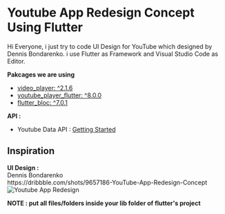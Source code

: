 <h1>Youtube App Redesign Concept Using Flutter</h1>
<p>Hi Everyone, i just try to code UI Design for YouTube which designed by Dennis Bondarenko. i use Flutter as Framework and Visual Studio Code as Editor.</p>
<b>Pakcages we are using</b><br/>
<ul>
  <li><a href="https://pub.dev/packages/video_player" target="_blank">video_player: ^2.1.6</a></li>
  <li><a href="https://pub.dev/packages/youtube_player_flutter" target="_blank">youtube_player_flutter: ^8.0.0</a></li>
  <li><a href="https://pub.dev/packages/flutter_bloc" target="_blank">flutter_bloc: ^7.0.1</a></li>
</ul>
<b>API : </b><br/>
<ul>
  <li>Youtube Data API : <a href="https://developers.google.com/youtube/v3/getting-started" target="_blank">Getting Started</a></li>  
</ul>
<h2>Inspiration</h2>
<b>UI Design : </b><br/>
Dennis Bondarenko<br/>
https://dribbble.com/shots/9657186-YouTube-App-Redesign-Concept<br/>
<img src="https://cdn.dribbble.com/users/3648061/screenshots/9657186/media/5eb84c957495b250ce4b278fe7a76a40.jpg?compress=1&resize=1200x900" alt="Youtube App Redesign"/>
  



<b>NOTE : put all files/folders inside your lib folder of flutter's project</b>
